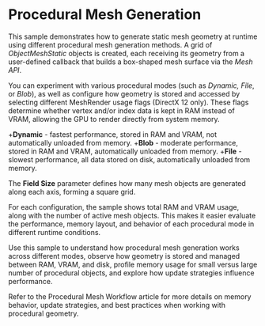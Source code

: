 # Procedural Mesh Generation

This sample demonstrates how to generate static mesh geometry at runtime using different procedural mesh generation methods. A grid of *ObjectMeshStatic* objects is created, each receiving its geometry from a user-defined callback that builds a box-shaped mesh surface via the *Mesh API*.

You can experiment with various procedural modes (such as *Dynamic, File*, or *Blob*), as well as configure how geometry is stored and accessed by selecting different MeshRender usage flags (DirectX 12 only). These flags determine whether vertex and/or index data is kept in RAM instead of VRAM, allowing the GPU to render directly from system memory.

+**Dynamic** - fastest performance, stored in RAM and VRAM, not automatically unloaded from memory.
+**Blob** - moderate performance, stored in RAM and VRAM, automatically unloaded from memory.
+**File** - slowest performance, all data stored on disk, automatically unloaded from memory.

The **Field Size** parameter defines how many mesh objects are generated along each axis, forming a square grid.

For each configuration, the sample shows total RAM and VRAM usage, along with the number of active mesh objects. This makes it easier evaluate the performance, memory layout, and behavior of each procedural mode in different runtime conditions.

Use this sample to understand how procedural mesh generation works across different modes, observe how geometry is stored and managed between RAM, VRAM, and disk, profile memory usage for small versus large number of procedural objects, and explore how update strategies influence performance.

Refer to the Procedural Mesh Workflow article for more details on memory behavior, update strategies, and best practices when working with procedural geometry.